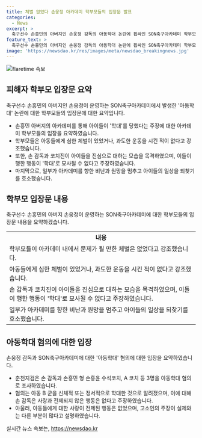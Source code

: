 ```yaml
---
title: 체벌 없었다 손웅정 아카데미 학부모들의 입장문 발표
categories:
  - News
excerpt: >
  축구선수 손흥민의 아버지인 손웅정 감독의 아동학대 논란에 휩싸인 SON축구아카데미 학부모들이 입장문을 발표했다. 학부모들은 감독이 아이들을 대하는 방식을 강력히 지지하며 학대 주장에 반박했다. 또한, 감독과 코치들이 아동에게 체벌을 가한 적이 없었다고 주장했다. 이에 대해 경찰·검찰의 조사가 진행 중이며, 손 감독은 아이들에 대한 사랑이 전제되지 않은 언행은 없었다고 반박하고 있다.
feature_text: >
  축구선수 손흥민의 아버지인 손웅정 감독의 아동학대 논란에 휩싸인 SON축구아카데미 학부모들이 입장문을 발표했다. 학부모들은 감독이 아이들을 대하는 방식을 강력히 지지하며 학대 주장에 반박했다. 또한, 감독과 코치들이 아동에게 체벌을 가한 적이 없었다고 주장했다. 이에 대해 경찰·검찰의 조사가 진행 중이며, 손 감독은 아이들에 대한 사랑이 전제되지 않은 언행은 없었다고 반박하고 있다.
image: 'https://newsdao.kr/res/images/meta/newsdao_breakingnews.jpg'
---
```


<p><img src="https://newsdao.kr/res/images/meta/newsdao_breakingnews.jpg" alt="flaretime 속보" /></p>

<h2 data-ke-size="size26">피해자 학부모 입장문 요약</h2>

<p data-ke-size="size16">축구선수 손흥민의 아버지인 손웅정이 운영하는 SON축구아카데미에서 발생한 '아동학대' 논란에 대한 학부모들의 입장문에 대한 요약입니다.</p>

<ul>
  <li>손흥민 아버지의 아카데미를 통해 아이들이 '학대'를 당했다는 주장에 대한 아카데미 학부모들의 입장을 요약하였습니다.</li>
  <li>학부모들은 아동들에게 심한 체벌이 있었거나, 과도한 운동을 시킨 적이 없다고 강조했습니다.</li>
  <li>또한, 손 감독과 코치진이 아이들을 진심으로 대하는 모습을 목격하였으며, 이들이 행한 행동이 '학대'로 묘사될 수 없다고 주장하였습니다.</li>
  <li>마지막으로, 일부가 아카데미를 향한 비난과 원망을 멈추고 아이들의 일상을 되찾기를 호소했습니다.</li>
</ul>

<h2 data-ke-size="size26">학부모 입장문 내용</h2>

<p data-ke-size="size16">축구선수 손흥민의 아버지 손웅정이 운영하는 SON축구아카데미에 대한 학부모들의 입장문 내용을 요약하겠습니다.</p>

<table>
  <tr>
    <td style="text-align: center; height: 17px;"><b>내용</b></td>
  </tr>
  <tr>
    <td>학부모들이 아카데미 내에서 문제가 될 만한 체벌은 없었다고 강조했습니다.</td>
  </tr>
  <tr>
    <td>아동들에게 심한 체벌이 있었거나, 과도한 운동을 시킨 적이 없다고 강조했습니다.</td>
  </tr>
  <tr>
    <td>손 감독과 코치진이 아이들을 진심으로 대하는 모습을 목격하였으며, 이들이 행한 행동이 '학대'로 묘사될 수 없다고 주장하였습니다.</td>
  </tr>
  <tr>
    <td>일부가 아카데미를 향한 비난과 원망을 멈추고 아이들의 일상을 되찾기를 호소했습니다.</td>
  </tr>
</table>

<h2 data-ke-size="size26">아동학대 혐의에 대한 입장</h2>

<p data-ke-size="size16">손웅정 감독과 SON축구아카데미에 대한 '아동학대' 혐의에 대한 입장을 요약하였습니다.</p>

<ul>
  <li>춘천지검은 손 감독과 손흥민 형 손흥윤 수석코치, A 코치 등 3명을 아동학대 혐의로 조사하였습니다.</li>
  <li>혐의는 아동 B 군을 신체적 또는 정서적으로 학대한 것으로 알려졌으며, 이에 대해 손 감독은 사랑과 전제되지 않은 행동은 없다고 주장하였습니다.</li>
  <li>아울러, 아동들에게 대한 사랑이 전제된 행동은 없었으며, 고소인의 주장이 실제와는 다른 부분이 많다고 설명하였습니다.</li>
</ul>
실시간 뉴스 속보는, <a href="https://newsdao.kr" rel="dofollow">https://newsdao.kr</a>


